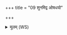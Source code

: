 +++
title = "09 शुनमिद्व ओषधयो"

+++
<details><summary>मूलम् (WS)</summary>

शुनमिद्व ओषधयो वि दधे भेषजाय कम् ।  
धनायुवः सनायुवः पुरुषं पारयिष्णवः l l Ro । ।  
आत्मत्राणि देवजुता वीरुधायुष्या कृता ।  
तयाहमिन्द्रदत्तया विशरं नाशयामि ते ॥ ११ ॥
</details>